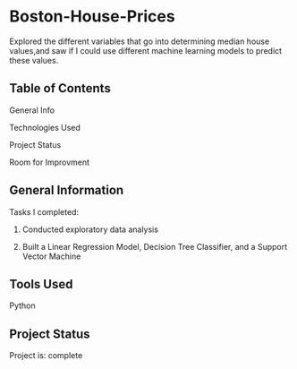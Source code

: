 # Boston-House-Prices

Explored the different variables that go into determining median house values,and saw if I could use different machine learning models to predict these values.

## Table of Contents

General Info

Technologies Used

Project Status

Room for Improvment

## General Information

Tasks I completed: 

1) Conducted exploratory data analysis

2) Built a Linear Regression Model, Decision Tree Classifier, and a Support Vector Machine

## Tools Used

Python

## Project Status

Project is: complete
